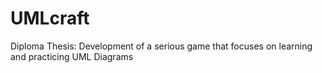 # UMLcraft
Diploma Thesis: Development of a serious game that focuses on learning and practicing UML Diagrams
